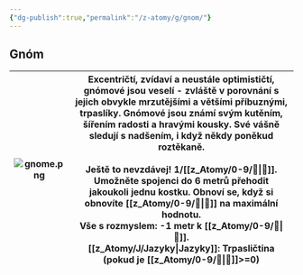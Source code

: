 ```yaml
---
{"dg-publish":true,"permalink":"/z-atomy/g/gnom/"}
---
```


## Gnóm

| ![gnome.png](/img/user/z_img/gnome.png) | Excentričtí, zvídaví a neustále optimističtí, **gnómové** jsou veselí - zvláště v porovnání s jejich obvykle mrzutějšími a většími příbuznými, trpaslíky. **Gnómové** jsou známí svým kutěním, šířením radosti a hravými kousky. Své vášně sledují s nadšením, i když někdy poněkud roztěkaně.<br><br>**Ještě to nevzdávej!** 1/[[z_Atomy/0-9/🔋\|🔋]]. Umožněte spojenci do 6 metrů přehodit jakoukoli jednu kostku. Obnoví se, když si obnovíte [[z_Atomy/0-9/💖\|💖]] na maximální hodnotu.<br>**Vše s rozmyslem**: **-1** metr k [[z_Atomy/0-9/🏃\|🏃]].<br>**[[z_Atomy/J/Jazyky\|Jazyky]]**: Trpasličtina (pokud je [[z_Atomy/0-9/📖\|📖]]>=0) |
| -------------- | ----------------------------------------------------------------------------------------------------------------------------------------------------------------------------------------------------------------------------------------------------------------------------------------------------------------------------------------------------------------------------------------------------------------------------------------------------------------------------------------------------------------------------------------------------------------- |

